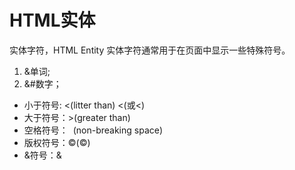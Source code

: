 # HTML实体
实体字符，HTML Entity
实体字符通常用于在页面中显示一些特殊符号。

1.  &单词;
2.  &#数字；

- 小于符号: &lt;(litter than)  &#60;(或&#x0003c;)
- 大于符号：&gt;(greater than) 
- 空格符号：&nbsp; (non-breaking space)
- 版权符号：&copy;(©)  
- &符号：&amp;